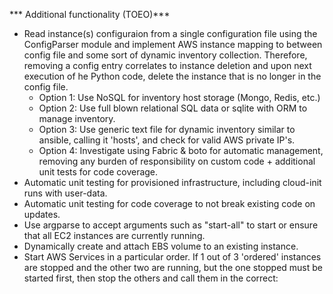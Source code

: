 *** Additional functionality (TOEO)***
- Read instance(s) configuraion from a single configuration file using the
ConfigParser module and implement AWS instance mapping to between config file
and some sort of dynamic inventory collection.  Therefore, removing a config
entry correlates to instance deletion and upon next execution of he Python code,
delete the instance that is no longer in the config file.
   - Option 1: Use NoSQL for inventory host storage (Mongo, Redis, etc.)
   - Option 2: Use full blown relational SQL data or sqlite with ORM to manage
               inventory.
   - Option 3: Use generic text file for dynamic inventory similar to ansible,
               calling it 'hosts', and check for valid AWS private IP's.
   - Option 4: Investigate using Fabric & boto for automatic management, removing
               any burden of responsibility on custom code + additional unit
               tests for code coverage.
- Automatic unit testing for provisioned infrastructure, including cloud-init
  runs with user-data.
- Automatic unit testing for code coverage to not break existing code on updates.
- Use argparse to accept arguments such as "start-all" to start or ensure that 
  all EC2 instances are currently running.
- Dynamically create and attach EBS volume to an existing instance.
- Start AWS Services in a particular order.  If 1 out of 3 'ordered' instances
  are stopped and the other two are running, but the one stopped must be started
  first, then stop the others and call them in the correct:  